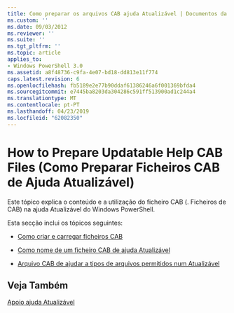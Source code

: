 ```yaml
---
title: Como preparar os arquivos CAB ajuda Atualizável | Documentos da Microsoft
ms.custom: ''
ms.date: 09/03/2012
ms.reviewer: ''
ms.suite: ''
ms.tgt_pltfrm: ''
ms.topic: article
applies_to:
- Windows PowerShell 3.0
ms.assetid: a8f48736-c9fa-4e07-bd18-dd813e11f774
caps.latest.revision: 6
ms.openlocfilehash: fb5189e2e77b90ddaf61386246a6f001369bfda4
ms.sourcegitcommit: e7445ba8203da304286c591ff513900ad1c244a4
ms.translationtype: MT
ms.contentlocale: pt-PT
ms.lasthandoff: 04/23/2019
ms.locfileid: "62082350"
---
```

# <a name="how-to-prepare-updatable-help-cab-files"></a>How to Prepare Updatable Help CAB Files (Como Preparar Ficheiros CAB de Ajuda Atualizável)

Este tópico explica o conteúdo e a utilização do ficheiro CAB (. Ficheiros de CAB) na ajuda Atualizável do Windows PowerShell.

Esta secção inclui os tópicos seguintes:

- [Como criar e carregar ficheiros CAB](./how-to-create-and-upload-cab-files.md)

- [Como nome de um ficheiro CAB de ajuda Atualizável](./how-to-name-an-updatable-help-cab-file.md)

- [Arquivo CAB de ajudar a tipos de arquivos permitidos num Atualizável](./file-types-permitted-in-an-updatable-help-cab-file.md)

## <a name="see-also"></a>Veja Também

[Apoio ajuda Atualizável](./supporting-updatable-help.md)